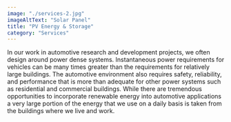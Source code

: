 ```yaml
---
image: "./services-2.jpg"
imageAltText: "Solar Panel"
title: "PV Energy & Storage"
category: "Services"
---
```


In our work in automotive research and development projects, we often design around power dense systems. Instantaneous power requirements for vehicles can be many times greater than the requirements for relatively large buildings. The automotive environment also requires safety, reliability, and performance that is more than adequate for other power systems such as residential and commercial buildings. While there are tremendous opportunities to incorporate renewable energy into automotive applications a very large portion of the energy that we use on a daily basis is taken from the buildings where we live and work.